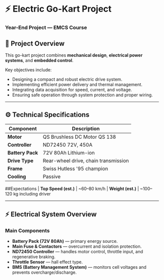# ⚡ Electric Go-Kart Project

### Year-End Project — EMCS Course


## 🚀 Project Overview

This go-kart project combines **mechanical design**, **electrical power systems**, and **embedded control**.  

Key objectives include:
- Designing a compact and robust electric drive system.
- Implementing efficient power delivery and thermal management.
- Integrating data acquisition for speed, current, and voltage.
- Ensuring safe operation through system protection and proper wiring.

---

## ⚙️ Technical Specifications

| Component | Description |
|------------|--------------|
| **Motor** | QS Brushless DC Motor QS 138
| **Controller** | ND72450 72V, 450A
| **Battery Pack** | 72V 80Ah Lithium-ion 
| **Drive Type** | Rear-wheel drive, chain transmission 
| **Frame** | Swiss Hutless '95 champion
| **Cooling** | Passive 

##Expectations
| **Top Speed (est.)** | ~60–80 km/h
| **Weight (est.)** | ~100–120 kg including driver

---

## ⚡ Electrical System Overview

### Main Components
- **Battery Pack (72V 80Ah)** — primary energy source.
- **Main Fuse & Contactors** — overcurrent and isolation protection.
- **ND72450 Controller** — handles motor control, throttle input, and regenerative braking.
- **Throttle Sensor** — hall effect type.
- **BMS (Battery Management System)** — monitors cell voltages and prevents overcharge/discharge.

